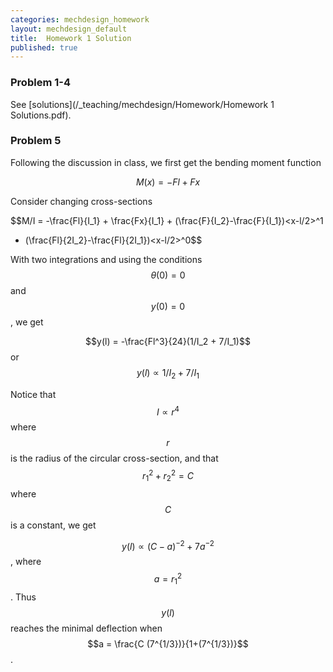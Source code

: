```yaml
---
categories: mechdesign_homework
layout: mechdesign_default
title:  Homework 1 Solution
published: true
---
```

<style TYPE="text/css">
code.has-jax {font: inherit; font-size: 100%; background: inherit; border: inherit;}
</style>
<script type="text/x-mathjax-config">
MathJax.Hub.Config({
    tex2jax: {
        inlineMath: [['$','$'], ['\\(','\\)']],
        skipTags: ['script', 'noscript', 'style', 'textarea', 'pre'] // removed 'code' entry
    }
});
MathJax.Hub.Queue(function() {
    var all = MathJax.Hub.getAllJax(), i;
    for(i = 0; i < all.length; i += 1) {
        all[i].SourceElement().parentNode.className += ' has-jax';
    }
});
</script>
<script type="text/javascript" async
  src="https://cdnjs.cloudflare.com/ajax/libs/mathjax/2.7.1/MathJax.js?config=TeX-AMS-MML_HTMLorMML">
</script>

### Problem 1-4

See [solutions](/_teaching/mechdesign/Homework/Homework 1 Solutions.pdf).

### Problem 5

Following the discussion in class, we first get the bending moment function

$$M(x) = -Fl+Fx$$

Consider changing cross-sections

$$M/I = -\frac{Fl}{I_1} + \frac{Fx}{I_1} + (\frac{F}{I_2}-\frac{F}{I_1})<x-l/2>^1 
+ (\frac{Fl}{2I_2}-\frac{Fl}{2I_1})<x-l/2>^0$$

With two integrations and using the conditions $$\theta(0) = 0$$ and $$y(0)=0$$, we get

$$y(l) = -\frac{Fl^3}{24}(1/I_2 + 7/I_1)$$ or $$y(l) \propto 1/I_2 + 7/I_1 $$

Notice that $$I \propto r^4 $$ where $$r$$ is the radius of the circular cross-section, and that
$$r_1^2 + r_2^2 = C$$ where $$C$$ is a constant, we get

$$y(l) \propto (C-a)^{-2} + 7a^{-2}$$, where $$a = r_1^2$$. Thus $$y(l)$$ reaches the minimal deflection when
$$a = \frac{C (7^{1/3})}{1+(7^{1/3})}$$.






        





